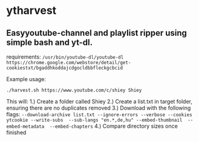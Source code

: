 # ytharvest

## Easyyoutube-channel and playlist ripper using simple bash and yt-dl.

requirements: 
```/usr/bin/youtube-dl/youtube-dl```
```https://chrome.google.com/webstore/detail/get-cookiestxt/bgaddhkoddajcdgocldbbfleckgcbcid```

Example usage:

```./harvest.sh https://www.youtube.com/c/shiey Shiey```

This will:
1.) Create a folder called Shiey
2.) Create a list.txt in target folder, ensuring there are no duplicates removed
3.) Download with the following flags: ```--download-archive list.txt --ignore-errors --verbose --cookies ytcookie --write-subs  --sub-langs "en.*,de,hu" --embed-thumbnail  --embed-metadata  --embed-chapters```
4.) Compare directory sizes once finished
